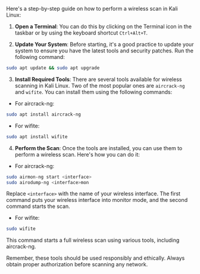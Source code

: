 Here's a step-by-step guide on how to perform a wireless scan in Kali Linux:

1. **Open a Terminal**: You can do this by clicking on the Terminal icon in the taskbar or by using the keyboard shortcut `Ctrl+Alt+T`.

2. **Update Your System**: Before starting, it's a good practice to update your system to ensure you have the latest tools and security patches. Run the following command:

```bash
sudo apt update && sudo apt upgrade
```

3. **Install Required Tools**: There are several tools available for wireless scanning in Kali Linux. Two of the most popular ones are `aircrack-ng` and `wifite`. You can install them using the following commands:

- For aircrack-ng:

```bash
sudo apt install aircrack-ng
```

- For wifite:

```bash
sudo apt install wifite
```

4. **Perform the Scan**: Once the tools are installed, you can use them to perform a wireless scan. Here's how you can do it:

- For aircrack-ng:

```bash
sudo airmon-ng start <interface>
sudo airodump-ng <interface>mon
```

Replace `<interface>` with the name of your wireless interface. The first command puts your wireless interface into monitor mode, and the second command starts the scan.

- For wifite:

```bash
sudo wifite
```

This command starts a full wireless scan using various tools, including aircrack-ng.

Remember, these tools should be used responsibly and ethically. Always obtain proper authorization before scanning any network.
